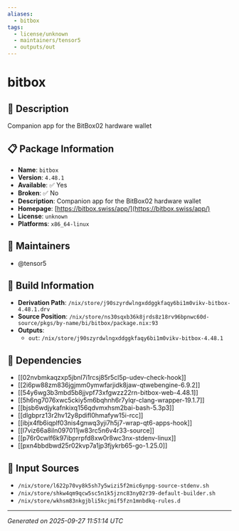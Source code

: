 ```yaml
---
aliases:
  - bitbox
tags:
  - license/unknown
  - maintainers/tensor5
  - outputs/out
---
```


# bitbox

## 📝 Description

Companion app for the BitBox02 hardware wallet

## 📋 Package Information

- **Name**: `bitbox`
- **Version**: `4.48.1`
- **Available**: ✅ Yes
- **Broken**: ✅ No
- **Description**: Companion app for the BitBox02 hardware wallet
- **Homepage**: [https://bitbox.swiss/app/](https://bitbox.swiss/app/)
- **License**: `unknown`
- **Platforms**: `x86_64-linux`
## 👥 Maintainers

- @tensor5


## 🔧 Build Information

- **Derivation Path**: `/nix/store/j90szyrdwlngxddggkfaqy6bi1m0vikv-bitbox-4.48.1.drv`
- **Source Position**: `/nix/store/ns30sqxb36k8jrds8z18rv96bpnwc60d-source/pkgs/by-name/bi/bitbox/package.nix:93`
- **Outputs**:
  - `out`:  `/nix/store/j90szyrdwlngxddggkfaqy6bi1m0vikv-bitbox-4.48.1`

## 🔗 Dependencies

- [[02nvbmkaqzxp5jbnl7i1rcsj85r5cl5p-udev-check-hook]]
- [[2i6pw88zm836jgjmm0ymwfarjidk8jaw-qtwebengine-6.9.2]]
- [[54y6wg3b3mbd5b8jjvpf73xfgwzz22rn-bitbox-web-4.48.1]]
- [[5h6ng7076xwc5ckiy5m6bqhnh6r7ylqr-clang-wrapper-19.1.7]]
- [[bjsb6wdjykafnkixq156qdvmxhsm2bai-bash-5.3p3]]
- [[dlgbprz13r2hv12y8pdifl0hmafyw15i-rcc]]
- [[ibjx4fb6iqplf03nis4gnwq3yji7h5j7-wrap-qt6-apps-hook]]
- [[l7viz66a8iln097011jw83rc5n6v4r33-source]]
- [[p76r0cwlf6k97ibprrpfd8xw0r8wc3nx-stdenv-linux]]
- [[pxn4bbdbwd25r02kvp7a1jp3fjykrb65-go-1.25.0]]

## 📁 Input Sources

- `/nix/store/l622p70vy8k5sh7y5wizi5f2mic6ynpg-source-stdenv.sh`
- `/nix/store/shkw4qm9qcw5sc5n1k5jznc83ny02r39-default-builder.sh`
- `/nix/store/wkhsm83nkgjbli5kcjmif5fzn1mnbdkq-rules.d`

---
*Generated on 2025-09-27 11:51:14 UTC*
